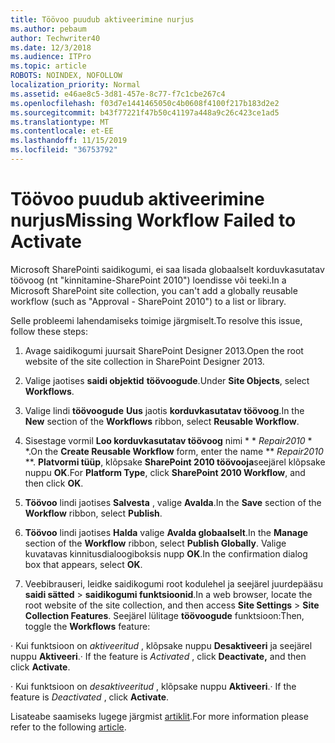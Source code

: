 ```yaml
---
title: Töövoo puudub aktiveerimine nurjus
ms.author: pebaum
author: Techwriter40
ms.date: 12/3/2018
ms.audience: ITPro
ms.topic: article
ROBOTS: NOINDEX, NOFOLLOW
localization_priority: Normal
ms.assetid: e46ae8c5-3d81-457e-8c77-f7c1cbe267c4
ms.openlocfilehash: f03d7e1441465050c4b0608f4100f217b183d2e2
ms.sourcegitcommit: b43f77221f47b50c41197a448a9c26c423ce1ad5
ms.translationtype: MT
ms.contentlocale: et-EE
ms.lasthandoff: 11/15/2019
ms.locfileid: "36753792"
---
```

# <a name="missing-workflow-failed-to-activate"></a><span data-ttu-id="6a892-102">Töövoo puudub aktiveerimine nurjus</span><span class="sxs-lookup"><span data-stu-id="6a892-102">Missing Workflow Failed to Activate</span></span>

<span data-ttu-id="6a892-103">Microsoft SharePointi saidikogumi, ei saa lisada globaalselt korduvkasutatav töövoog (nt "kinnitamine-SharePoint 2010") loendisse või teeki.</span><span class="sxs-lookup"><span data-stu-id="6a892-103">In a Microsoft SharePoint site collection, you can't add a globally reusable workflow (such as "Approval - SharePoint 2010") to a list or library.</span></span>
  
<span data-ttu-id="6a892-104">Selle probleemi lahendamiseks toimige järgmiselt.</span><span class="sxs-lookup"><span data-stu-id="6a892-104">To resolve this issue, follow these steps:</span></span> 
  
1. <span data-ttu-id="6a892-105">Avage saidikogumi juursait SharePoint Designer 2013.</span><span class="sxs-lookup"><span data-stu-id="6a892-105">Open the root website of the site collection in SharePoint Designer 2013.</span></span>
  
2. <span data-ttu-id="6a892-106">Valige jaotises **saidi objektid** **töövoogude**.</span><span class="sxs-lookup"><span data-stu-id="6a892-106">Under **Site Objects**, select **Workflows**.</span></span> 
  
3. <span data-ttu-id="6a892-107">Valige lindi **töövoogude** **Uus** jaotis **korduvkasutatav töövoog**.</span><span class="sxs-lookup"><span data-stu-id="6a892-107">In the **New** section of the **Workflows** ribbon, select **Reusable Workflow**.</span></span> 
  
4. <span data-ttu-id="6a892-108">Sisestage vormil **Loo korduvkasutatav töövoog** nimi \* \* *Repair2010* \* \*.</span><span class="sxs-lookup"><span data-stu-id="6a892-108">On the **Create Reusable Workflow** form, enter the name \*\* *Repair2010* \*\*.</span></span> <span data-ttu-id="6a892-109">**Platvormi tüüp**, klõpsake **SharePoint 2010 töövooja**seejärel klõpsake nuppu **OK**.</span><span class="sxs-lookup"><span data-stu-id="6a892-109">For **Platform Type**, click **SharePoint 2010 Workflow**, and then click **OK**.</span></span> 
  
1. <span data-ttu-id="6a892-110">**Töövoo** lindi jaotises **Salvesta** , valige **Avalda**.</span><span class="sxs-lookup"><span data-stu-id="6a892-110">In the **Save** section of the **Workflow** ribbon, select **Publish**.</span></span> 
  
2. <span data-ttu-id="6a892-111">**Töövoo** lindi jaotises **Halda** valige **Avalda globaalselt**.</span><span class="sxs-lookup"><span data-stu-id="6a892-111">In the **Manage** section of the **Workflow** ribbon, select **Publish Globally**.</span></span> <span data-ttu-id="6a892-112">Valige kuvatavas kinnitusdialoogiboksis nupp **OK**.</span><span class="sxs-lookup"><span data-stu-id="6a892-112">In the confirmation dialog box that appears, select **OK**.</span></span> 
  
3. <span data-ttu-id="6a892-113">Veebibrauseri, leidke saidikogumi root kodulehel ja seejärel juurdepääsu **saidi sätted** \> **saidikogumi funktsioonid**.</span><span class="sxs-lookup"><span data-stu-id="6a892-113">In a web browser, locate the root website of the site collection, and then access **Site Settings** \> **Site Collection Features**.</span></span> <span data-ttu-id="6a892-114">Seejärel lülitage **töövoogude** funktsioon:</span><span class="sxs-lookup"><span data-stu-id="6a892-114">Then, toggle the **Workflows** feature:</span></span> 
  
<span data-ttu-id="6a892-115">· Kui funktsioon on *aktiveeritud* , klõpsake nuppu **Desaktiveeri** ja seejärel nuppu **Aktiveeri**.</span><span class="sxs-lookup"><span data-stu-id="6a892-115">· If the feature is  *Activated*  , click **Deactivate,** and then click **Activate**.</span></span> 
  
<span data-ttu-id="6a892-116">· Kui funktsioon on *desaktiveeritud* , klõpsake nuppu **Aktiveeri**.</span><span class="sxs-lookup"><span data-stu-id="6a892-116">· If the feature is  *Deactivated*  , click **Activate**.</span></span> 
  
<span data-ttu-id="6a892-117">Lisateabe saamiseks lugege järgmist [artiklit](https://go.microsoft.com/fwlink/?linkid=2047770&amp;clcid=0x409).</span><span class="sxs-lookup"><span data-stu-id="6a892-117">For more information please refer to the following [article](https://go.microsoft.com/fwlink/?linkid=2047770&amp;clcid=0x409).</span></span>
  

